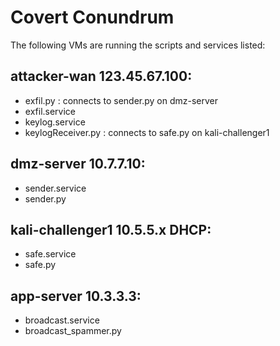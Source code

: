# Covert Conundrum

The following VMs are running the scripts and services listed:

## attacker-wan 123.45.67.100:

- exfil.py : connects to sender.py on dmz-server
- exfil.service
- keylog.service
- keylogReceiver.py : connects to safe.py on kali-challenger1

## dmz-server 10.7.7.10:

- sender.service
- sender.py

## kali-challenger1 10.5.5.x DHCP:

- safe.service
- safe.py

## app-server 10.3.3.3:

- broadcast.service
- broadcast_spammer.py